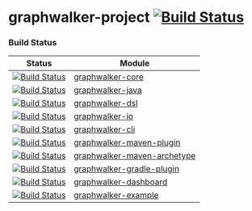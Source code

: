 graphwalker-project [![Build Status](https://travis-ci.org/GraphWalker/graphwalker-project.svg?branch=master)](https://travis-ci.org/GraphWalker/graphwalker-project)
===================
### Build Status
| Status | Module |
|--------|--------|
|[![Build Status](https://travis-ci.org/GraphWalker/graphwalker-core.svg?branch=master)](https://travis-ci.org/GraphWalker/graphwalker-core)|[graphwalker-core](https://github.com/GraphWalker/graphwalker-core)|
|[![Build Status](https://travis-ci.org/GraphWalker/graphwalker-java.svg?branch=master)](https://travis-ci.org/GraphWalker/graphwalker-java)|[graphwalker-java](https://github.com/GraphWalker/graphwalker-java)|
|[![Build Status](https://travis-ci.org/GraphWalker/graphwalker-dsl.svg?branch=master)](https://travis-ci.org/GraphWalker/graphwalker-dsl)|[graphwalker-dsl](https://github.com/GraphWalker/graphwalker-dsl)|
|[![Build Status](https://travis-ci.org/GraphWalker/graphwalker-io.svg?branch=master)](https://travis-ci.org/GraphWalker/graphwalker-io)|[graphwalker-io](https://github.com/GraphWalker/graphwalker-io)|
|[![Build Status](https://travis-ci.org/GraphWalker/graphwalker-cli.svg?branch=master)](https://travis-ci.org/GraphWalker/graphwalker-cli)|[graphwalker-cli](https://github.com/GraphWalker/graphwalker-cli)|
|[![Build Status](https://travis-ci.org/GraphWalker/graphwalker-maven-plugin.svg?branch=master)](https://travis-ci.org/GraphWalker/graphwalker-maven-plugin) |[graphwalker-maven-plugin](https://github.com/GraphWalker/graphwalker-maven-plugin)|
|[![Build Status](https://travis-ci.org/GraphWalker/graphwalker-maven-archetype.svg?branch=master)](https://travis-ci.org/GraphWalker/graphwalker-maven-archetype) |[graphwalker-maven-archetype](https://github.com/GraphWalker/graphwalker-maven-archetype)|
|[![Build Status](https://travis-ci.org/GraphWalker/graphwalker-gradle-plugin.svg?branch=master)](https://travis-ci.org/GraphWalker/graphwalker-gradle-plugin) |[graphwalker-gradle-plugin](https://github.com/GraphWalker/graphwalker-gradle-plugin)|
|[![Build Status](https://travis-ci.org/GraphWalker/graphwalker-dashboard.svg?branch=master)](https://travis-ci.org/GraphWalker/graphwalker-dashboard)|[graphwalker-dashboard](https://github.com/GraphWalker/graphwalker-dashboard)|
|[![Build Status](https://travis-ci.org/GraphWalker/graphwalker-example.svg?branch=master)](https://travis-ci.org/GraphWalker/graphwalker-example)|[graphwalker-example](https://github.com/GraphWalker/graphwalker-example)|
        
